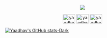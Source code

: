 <p align="center">
  <img src="https://capsule-render.vercel.app/api?text=Hey Everyone!🕹️&animation=fadeIn&type=waving&color=gradient&height=100"/>
</p>

<p align="center">
<a href="https://www.codechef.com/users/yaadhav_07" target="blank"><img align="center" src="https://cdn.jsdelivr.net/npm/simple-icons@3.1.0/icons/codechef.svg" alt="yaadhav_07" height="30" width="40" /></a>
<a href="https://www.hackerrank.com/yaadhav" target="blank"><img align="center" src="https://raw.githubusercontent.com/rahuldkjain/github-profile-readme-generator/master/src/images/icons/Social/hackerrank.svg" alt="yaadhav" height="30" width="40" /></a>
<a href="https://codeforces.com/profile/yaadhav.07" target="blank"><img align="center" src="https://raw.githubusercontent.com/rahuldkjain/github-profile-readme-generator/master/src/images/icons/Social/codeforces.svg" alt="yaadhav.07" height="30" width="40" /></a>
</p>

[![Yaadhav's GitHub stats-Dark](https://github-readme-stats.vercel.app/api?username=yaadhav&show_icons=true&theme=dark#gh-dark-mode-only)](https://github.com/yaadhav/github-readme-stats#gh-dark-mode-only)
